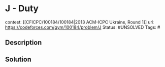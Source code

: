 # J - Duty

contest: [[CFICPC/100184/100184|2013 ACM-ICPC Ukraine, Round 1]]
url: https://codeforces.com/gym/100184/problem/J
Status: #UNSOLVED
Tags: #

## Description

## Solution

